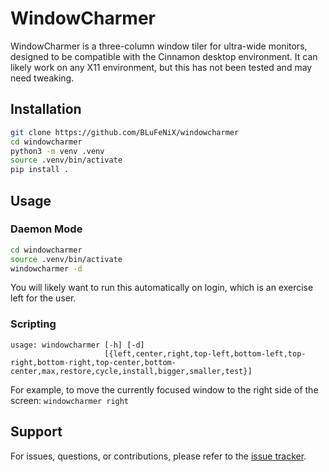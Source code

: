# WindowCharmer

WindowCharmer is a three-column window tiler for ultra-wide monitors, designed to be compatible with the Cinnamon desktop environment. It can likely work on any X11 environment, but this has not been tested and may need tweaking.

## Installation

```sh
git clone https://github.com/BLuFeNiX/windowcharmer
cd windowcharmer
python3 -m venv .venv
source .venv/bin/activate
pip install .
```

## Usage

### Daemon Mode

```sh
cd windowcharmer
source .venv/bin/activate
windowcharmer -d
```

You will likely want to run this automatically on login, which is an exercise left for the user.

### Scripting

```
usage: windowcharmer [-h] [-d]
                     [{left,center,right,top-left,bottom-left,top-right,bottom-right,top-center,bottom-center,max,restore,cycle,install,bigger,smaller,test}]
```

For example, to move the currently focused window to the right side of the screen: `windowcharmer right`

## Support

For issues, questions, or contributions, please refer to the [issue tracker](https://github.com/BLuFeNiX/windowcharmer/issues).